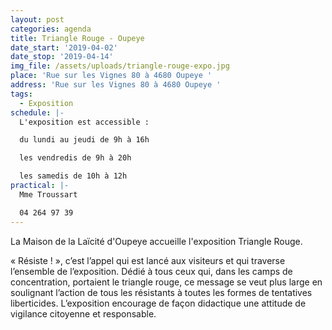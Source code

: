 ```yaml
---
layout: post
categories: agenda
title: Triangle Rouge - Oupeye
date_start: '2019-04-02'
date_stop: '2019-04-14'
img_file: /assets/uploads/triangle-rouge-expo.jpg
place: 'Rue sur les Vignes 80 à 4680 Oupeye '
address: 'Rue sur les Vignes 80 à 4680 Oupeye '
tags:
  - Exposition
schedule: |-
  L'exposition est accessible :

  du lundi au jeudi de 9h à 16h

  les vendredis de 9h à 20h

  les samedis de 10h à 12h
practical: |-
  Mme Troussart

  04 264 97 39
---
```

La Maison de la Laïcité d'Oupeye accueille l'exposition Triangle Rouge.

« Résiste ! », c’est l’appel qui est lancé aux visiteurs et qui traverse l’ensemble de l’exposition. Dédié à tous ceux qui, dans les camps de concentration, portaient le triangle rouge, ce message se veut plus large en soulignant l’action de tous les résistants à toutes les formes de tentatives liberticides. L’exposition encourage de façon didactique une attitude de vigilance citoyenne et responsable.
